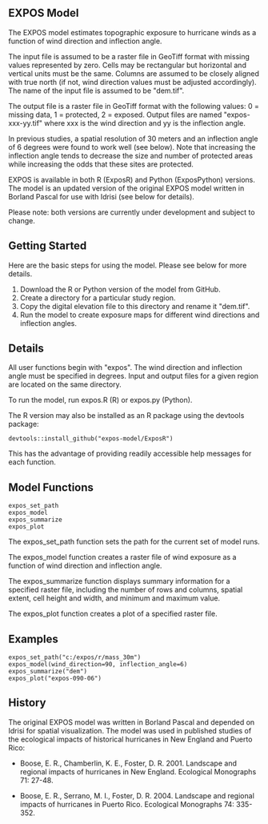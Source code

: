 ## EXPOS Model

The EXPOS model estimates topographic exposure to hurricane winds as a function
of wind direction and inflection angle.

The input file is assumed to be a raster file in GeoTiff format with missing values
represented by zero.  Cells may be rectangular but horizontal and vertical units 
must be the same. Columns are assumed to be closely aligned with true north (if not,
wind direction values must be adjusted accordingly). The name of the input file is 
assumed to be "dem.tif".

The output file is a raster file in GeoTiff format with the following values: 
0 = missing data, 1 = protected, 2 = exposed. Output files are named "expos-xxx-yy.tif"
where xxx is the wind direction and yy is the inflection angle.

In previous studies, a spatial resolution of 30 meters and an inflection angle of 
6 degrees were found to work well (see below). Note that increasing the inflection 
angle tends to decrease the size and number of protected areas while increasing 
the odds that these sites are protected.

EXPOS is available in both R (ExposR) and Python (ExposPython) versions. 
The model is an updated version of the original EXPOS model written in Borland 
Pascal for use with Idrisi (see below for details).

Please note: both versions are currently under development and subject to change.

## Getting Started

Here are the basic steps for using the model. Please see below for more details.

1. Download the R or Python version of the model from GitHub.
2. Create a directory for a particular study region.
3. Copy the digital elevation file to this directory and rename it "dem.tif".
4. Run the model to create exposure maps for different wind directions and inflection
angles.

## Details

All user functions begin with "expos". The wind direction and inflection angle must be
specified in degrees. Input and output files for a given region are located on the same
directory.

To run the model, run expos.R (R) or expos.py (Python). 

The R version may also be installed as an R package using the devtools package:

```{r}	
devtools::install_github("expos-model/ExposR")
```

This has the advantage of providing readily accessible help messages for each 
function.

## Model Functions

```{r}	
expos_set_path
expos_model
expos_summarize
expos_plot
```

The expos_set_path function sets the path for the current set of model runs.

The expos_model function creates a raster file of wind exposure as a function
of wind direction and inflection angle.

The expos_summarize function displays summary information for a specified raster
file, including the number of rows and columns, spatial extent, cell height and 
width, and minimum and maximum value.

The expos_plot function creates a plot of a specified raster file.

## Examples


```{r}
expos_set_path("c:/expos/r/mass_30m")
expos_model(wind_direction=90, inflection_angle=6)
expos_summarize("dem")
expos_plot("expos-090-06")
```

## History

The original EXPOS model was written in Borland Pascal and depended on Idrisi 
for spatial visualization. The model was used in published studies of the ecological 
impacts of historical hurricanes in New England and Puerto Rico:

* Boose, E. R., Chamberlin, K. E., Foster, D. R. 2001. Landscape and regional impacts 
of hurricanes in New England. Ecological Monographs 71: 27-48.

* Boose, E. R., Serrano, M. I., Foster, D. R. 2004. Landscape and regional impacts of 
hurricanes in Puerto Rico. Ecological Monographs 74: 335-352.

